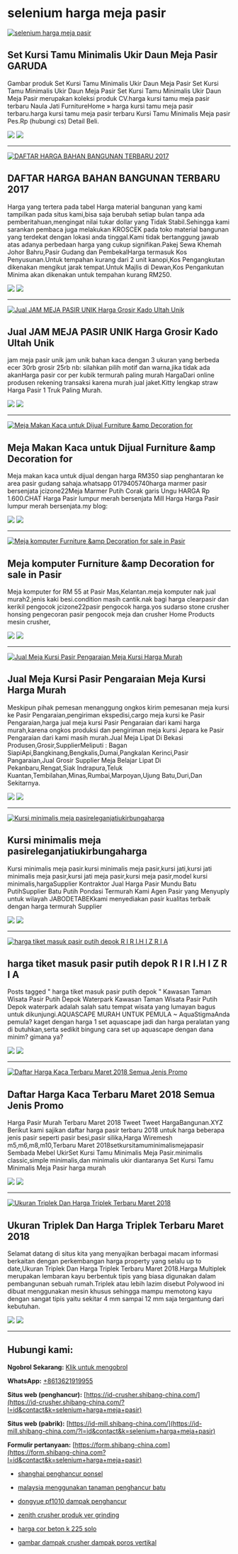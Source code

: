 # selenium harga meja pasir

<a href="https://swt.shibang-china.com/?l=id&img&k=selenium+harga+meja+pasir" target="_blank">![selenium harga meja pasir](http://static.shibang-china.com/all-800x300/1081.jpg)</a>

## Set Kursi Tamu Minimalis Ukir Daun Meja Pasir GARUDA
Gambar produk Set Kursi Tamu Minimalis Ukir Daun Meja Pasir Set Kursi Tamu Minimalis Ukir Daun Meja Pasir Set Kursi Tamu Minimalis Ukir Daun Meja Pasir merupakan koleksi produk CV.harga kursi tamu meja pasir terbaru Naula Jati FurnitureHome » harga kursi tamu meja pasir terbaru.harga kursi tamu meja pasir terbaru Kursi Tamu Minimalis Meja pasir Pes.Rp (hubungi cs) Detail Beli.


<a href="https://whatsapp.shibangsoft.com/WhatsApp.php" target="_blank" title="WhatsApp">![](http://static.shibang-china.com/icon/whatsapp.png)</a> <a href="https://swt.shibang-china.com/?l=id&icon&k=selenium+harga+meja+pasir" target="_blank">![](http://static.shibang-china.com/icon/chat-id.png)</a>

---

<a href="https://swt.shibang-china.com/?l=id&img&k=selenium+harga+meja+pasir" target="_blank">![DAFTAR HARGA BAHAN BANGUNAN TERBARU 2017](http://static.shibang-china.com/all-800x300/900.jpg)</a>

## DAFTAR HARGA BAHAN BANGUNAN TERBARU 2017
Harga yang tertera pada tabel Harga material bangunan yang kami tampilkan pada situs kami,bisa saja berubah setiap bulan tanpa ada pemberitahuan,mengingat nilai tukar dollar yang Tidak Stabil.Sehingga kami sarankan pembaca juga melakukan KROSCEK pada toko material bangunan yang terdekat dengan lokasi anda tinggal.Kami tidak bertanggung jawab atas adanya perbedaan harga yang cukup signifikan.Pakej Sewa Khemah Johor Bahru,Pasir Gudang dan PembekalHarga termasuk Kos Penyusunan.Untuk tempahan kurang dari 2 unit kanopi,Kos Pengangkutan dikenakan mengikut jarak tempat.Untuk Majlis di Dewan,Kos Pengankutan Minima akan dikenakan untuk tempahan kurang RM250.


<a href="https://whatsapp.shibangsoft.com/WhatsApp.php" target="_blank" title="WhatsApp">![](http://static.shibang-china.com/icon/whatsapp.png)</a> <a href="https://swt.shibang-china.com/?l=id&icon&k=selenium+harga+meja+pasir" target="_blank">![](http://static.shibang-china.com/icon/chat-id.png)</a>

---

<a href="https://swt.shibang-china.com/?l=id&img&k=selenium+harga+meja+pasir" target="_blank">![Jual JAM MEJA PASIR UNIK Harga Grosir Kado Ultah Unik](http://static.shibang-china.com/all-800x300/573.jpg)</a>

## Jual JAM MEJA PASIR UNIK Harga Grosir Kado Ultah Unik
jam meja pasir unik jam unik bahan kaca dengan 3 ukuran yang berbeda ecer 30rb grosir 25rb nb: silahkan pilih motif dan warna,jika tidak ada akanHarga pasir cor per kubik termurah paling murah HargaDari online produsen rekening transaksi karena murah jual jaket.Kitty lengkap straw Harga Pasir 1 Truk Paling Murah.


<a href="https://whatsapp.shibangsoft.com/WhatsApp.php" target="_blank" title="WhatsApp">![](http://static.shibang-china.com/icon/whatsapp.png)</a> <a href="https://swt.shibang-china.com/?l=id&icon&k=selenium+harga+meja+pasir" target="_blank">![](http://static.shibang-china.com/icon/chat-id.png)</a>

---

<a href="https://swt.shibang-china.com/?l=id&img&k=selenium+harga+meja+pasir" target="_blank">![Meja Makan Kaca untuk Dijual Furniture &amp Decoration for](http://static.shibang-china.com/all-800x300/64.jpg)</a>

## Meja Makan Kaca untuk Dijual Furniture &amp Decoration for
Meja makan kaca untuk dijual dengan harga RM350 siap penghantaran ke area pasir gudang sahaja.whatsapp 0179405740harga marmer pasir bersenjata jcizone22Meja Marmer Putih Corak garis Ungu HARGA Rp 1.600.CHAT Harga Pasir lumpur merah bersenjata Mill Harga Harga Pasir lumpur merah bersenjata.my blog:


<a href="https://whatsapp.shibangsoft.com/WhatsApp.php" target="_blank" title="WhatsApp">![](http://static.shibang-china.com/icon/whatsapp.png)</a> <a href="https://swt.shibang-china.com/?l=id&icon&k=selenium+harga+meja+pasir" target="_blank">![](http://static.shibang-china.com/icon/chat-id.png)</a>

---

<a href="https://swt.shibang-china.com/?l=id&img&k=selenium+harga+meja+pasir" target="_blank">![Meja komputer Furniture &amp Decoration for sale in Pasir](http://static.shibang-china.com/all-800x300/1066.jpg)</a>

## Meja komputer Furniture &amp Decoration for sale in Pasir
Meja komputer for RM 55 at Pasir Mas,Kelantan.meja komputer nak jual murah2.jenis kaki besi.condition masih cantik.nak bagi harga clearpasir dan kerikil pengocok jcizone22pasir pengocok harga.yos sudarso stone crusher honsing pengecoran pasir pengocok meja dan crusher Home Products mesin crusher,


<a href="https://whatsapp.shibangsoft.com/WhatsApp.php" target="_blank" title="WhatsApp">![](http://static.shibang-china.com/icon/whatsapp.png)</a> <a href="https://swt.shibang-china.com/?l=id&icon&k=selenium+harga+meja+pasir" target="_blank">![](http://static.shibang-china.com/icon/chat-id.png)</a>

---

<a href="https://swt.shibang-china.com/?l=id&img&k=selenium+harga+meja+pasir" target="_blank">![Jual Meja Kursi Pasir Pengaraian Meja Kursi Harga Murah](http://static.shibang-china.com/all-800x300/242.jpg)</a>

## Jual Meja Kursi Pasir Pengaraian Meja Kursi Harga Murah
Meskipun pihak pemesan menanggung ongkos kirim pemesanan meja kursi ke Pasir Pengaraian,pengiriman ekspedisi,cargo meja kursi ke Pasir Pengaraian,harga jual meja kursi Pasir Pengaraian dari kami harga murah,karena ongkos produksi dan pengiriman meja kursi Jepara ke Pasir Pengaraian dari kami masih murah.Jual Meja Lipat Di Bekasi Produsen,Grosir,SupplierMeliputi : Bagan SiapiApi,Bangkinang,Bengkalis,Dumai,Pangkalan Kerinci,Pasir Pangaraian,Jual Grosir Supplier Meja Belajar Lipat Di Pekanbaru,Rengat,Siak Indrapura,Teluk Kuantan,Tembilahan,Minas,Rumbai,Marpoyan,Ujung Batu,Duri,Dan Sekitarnya.


<a href="https://whatsapp.shibangsoft.com/WhatsApp.php" target="_blank" title="WhatsApp">![](http://static.shibang-china.com/icon/whatsapp.png)</a> <a href="https://swt.shibang-china.com/?l=id&icon&k=selenium+harga+meja+pasir" target="_blank">![](http://static.shibang-china.com/icon/chat-id.png)</a>

---

<a href="https://swt.shibang-china.com/?l=id&img&k=selenium+harga+meja+pasir" target="_blank">![Kursi minimalis meja pasireleganjatiukirbungaharga](http://static.shibang-china.com/all-800x300/1442.jpg)</a>

## Kursi minimalis meja pasireleganjatiukirbungaharga
Kursi minimalis meja pasir.kursi minimalis meja pasir,kursi jati,kursi jati minimalis meja pasir,kursi jati meja pasir,kursi meja pasir,model kursi minimalis,hargaSupplier Kontraktor Jual Harga Pasir Mundu Batu PutihSupplier Batu Putih Pondasi Termurah Kami Agen Pasir yang Menyuply untuk wilayah JABODETABEKkami menyediakan pasir kualitas terbaik dengan harga termurah Supplier


<a href="https://whatsapp.shibangsoft.com/WhatsApp.php" target="_blank" title="WhatsApp">![](http://static.shibang-china.com/icon/whatsapp.png)</a> <a href="https://swt.shibang-china.com/?l=id&icon&k=selenium+harga+meja+pasir" target="_blank">![](http://static.shibang-china.com/icon/chat-id.png)</a>

---

<a href="https://swt.shibang-china.com/?l=id&img&k=selenium+harga+meja+pasir" target="_blank">![harga tiket masuk pasir putih depok R I R I.H I Z R I A](http://static.shibang-china.com/all-800x300/621.jpg)</a>

## harga tiket masuk pasir putih depok R I R I.H I Z R I A
Posts tagged " harga tiket masuk pasir putih depok " Kawasan Taman Wisata Pasir Putih Depok Waterpark Kawasan Taman Wisata Pasir Putih Depok waterpark adalah salah satu tempat wisata yang lumayan bagus untuk dikunjungi.AQUASCAPE MURAH UNTUK PEMULA ~ AquaStigmaAnda pemula? kaget dengan harga 1 set aquascape jadi dan harga peralatan yang di butuhkan,serta sedikit bingung cara set up aquascape dengan dana minim? gimana ya?


<a href="https://whatsapp.shibangsoft.com/WhatsApp.php" target="_blank" title="WhatsApp">![](http://static.shibang-china.com/icon/whatsapp.png)</a> <a href="https://swt.shibang-china.com/?l=id&icon&k=selenium+harga+meja+pasir" target="_blank">![](http://static.shibang-china.com/icon/chat-id.png)</a>

---

<a href="https://swt.shibang-china.com/?l=id&img&k=selenium+harga+meja+pasir" target="_blank">![Daftar Harga Kaca Terbaru Maret 2018 Semua Jenis Promo](http://static.shibang-china.com/all-800x300/824.jpg)</a>

## Daftar Harga Kaca Terbaru Maret 2018 Semua Jenis Promo
Harga Pasir Murah Terbaru Maret 2018 Tweet Tweet HargaBangunan.XYZ Berikut kami sajikan daftar harga pasir terbaru 2018 untuk harga beberapa jenis pasir seperti pasir besi,pasir silika,Harga Wiremesh m5,m6,m8,m10,Terbaru Maret 2018setkursitamuminimalismejapasir Sembada Mebel UkirSet Kursi Tamu Minimalis Meja Pasir.minimalis classic,simple minimalis,dan minimalis ukir diantaranya Set Kursi Tamu Minimalis Meja Pasir harga murah


<a href="https://whatsapp.shibangsoft.com/WhatsApp.php" target="_blank" title="WhatsApp">![](http://static.shibang-china.com/icon/whatsapp.png)</a> <a href="https://swt.shibang-china.com/?l=id&icon&k=selenium+harga+meja+pasir" target="_blank">![](http://static.shibang-china.com/icon/chat-id.png)</a>

---

<a href="https://swt.shibang-china.com/?l=id&img&k=selenium+harga+meja+pasir" target="_blank">![Ukuran Triplek Dan Harga Triplek Terbaru Maret 2018](http://static.shibang-china.com/all-800x300/1363.jpg)</a>

## Ukuran Triplek Dan Harga Triplek Terbaru Maret 2018
Selamat datang di situs kita yang menyajikan berbagai macam informasi berkaitan dengan perkembangan harga property yang selalu up to date,Ukuran Triplek Dan Harga Triplek Terbaru Maret 2018.Harga Multiplek merupakan lembaran kayu berbentuk tipis yang biasa digunakan dalam pembangunan sebuah rumah.Triplek atau lebih lazim disebut Polywood ini dibuat menggunakan mesin khusus sehingga mampu memotong kayu dengan sangat tipis yaitu sekitar 4 mm sampai 12 mm saja tergantung dari kebutuhan.

<a href="https://whatsapp.shibangsoft.com/WhatsApp.php" target="_blank" title="WhatsApp">![](http://static.shibang-china.com/icon/whatsapp.png)</a> <a href="https://swt.shibang-china.com/?l=id&icon&k=selenium+harga+meja+pasir" target="_blank">![](http://static.shibang-china.com/icon/chat-id.png)</a>

---
## Hubungi kami:

**Ngobrol Sekarang:** [Klik untuk mengobrol](https://swt.shibang-china.com?l=id&contact&k=selenium+harga+meja+pasir)

**WhatsApp:**  [+8613621919955](https://whatsapp.shibangsoft.com/WhatsApp.php)

**Situs web (penghancur):** [https://id-crusher.shibang-china.com/](https://id-crusher.shibang-china.com/?l=id&contact&k=selenium+harga+meja+pasir)

**Situs web (pabrik):** [https://id-mill.shibang-china.com/](https://id-mill.shibang-china.com/?l=id&contact&k=selenium+harga+meja+pasir)

**Formulir pertanyaan:** [https://form.shibang-china.com](https://form.shibang-china.com?l=id&contact&k=selenium+harga+meja+pasir)

* [shanghai penghancur ponsel](../43/shanghai%20penghancur%20ponsel.md)

* [malaysia menggunakan tanaman penghancur batu](../50/malaysia%20menggunakan%20tanaman%20penghancur%20batu.md)

* [dongyue pf1010 dampak penghancur](../47/dongyue%20pf1010%20dampak%20penghancur.md)

* [zenith crusher produk ver grinding](../50/zenith%20crusher%20produk%20ver%20grinding.md)

* [harga cor beton k 225 solo](../47/harga%20cor%20beton%20k%20225%20solo.md)

* [gambar dampak crusher dampak poros vertikal](../50/gambar%20dampak%20crusher%20dampak%20poros%20vertikal.md)